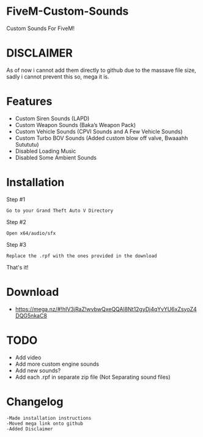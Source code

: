 # FiveM-Custom-Sounds
Custom Sounds For FiveM! 
# DISCLAIMER
As of now i cannot add them directly to github due to the massave file size, sadly i cannot prevent this so, mega it is.
# Features
* Custom Siren Sounds (LAPD)
* Custom Weapon Sounds (Baka’s Weapon Pack)
* Custom Vehicle Sounds (CPVI Sounds and A Few Vehicle Sounds)
* Custom Turbo BOV Sounds (Added custom blow off valve, Bwaaahh Sutututu)
* Disabled Loading Music
* Disabled Some Ambient Sounds
# Installation
Step #1
```
Go to your Grand Theft Auto V Directory
```
Step #2
```
Open x64/audio/sfx
```
Step #3
```
Replace the .rpf with the ones provided in the download
```
That's it!
# Download
* https://mega.nz/#!hIV3jRaZ!wvbwQxeQQAl8Nt12gyDj4qYvYU6xZsyoZ4DQG5nkaC8
# TODO
* Add video
* Add more custom engine sounds
* Add new sounds?
* Add each .rpf in separate zip file (Not Separating sound files)
# Changelog
```
-Made installation instructions
-Moved mega link onto github
-Added Disclaimer
```
